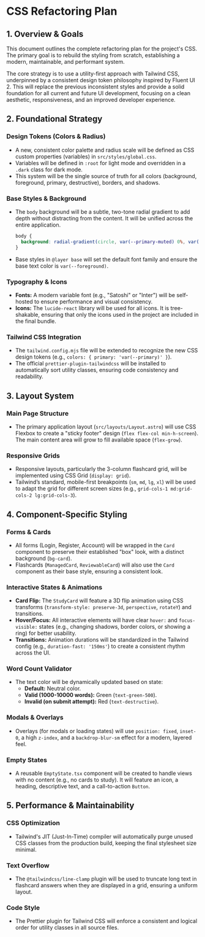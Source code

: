 # CSS Refactoring Plan

## 1. Overview & Goals

This document outlines the complete refactoring plan for the project's CSS. The primary goal is to rebuild the styling from scratch, establishing a modern, maintainable, and performant system.

The core strategy is to use a utility-first approach with Tailwind CSS, underpinned by a consistent design token philosophy inspired by Fluent UI 2. This will replace the previous inconsistent styles and provide a solid foundation for all current and future UI development, focusing on a clean aesthetic, responsiveness, and an improved developer experience.

## 2. Foundational Strategy

### Design Tokens (Colors & Radius)

- A new, consistent color palette and radius scale will be defined as CSS custom properties (variables) in `src/styles/global.css`.
- Variables will be defined in `:root` for light mode and overridden in a `.dark` class for dark mode.
- This system will be the single source of truth for all colors (background, foreground, primary, destructive), borders, and shadows.

### Base Styles & Background

- The `body` background will be a subtle, two-tone radial gradient to add depth without distracting from the content. It will be unified across the entire application.
  ```css
  body {
    background: radial-gradient(circle, var(--primary-muted) 0%, var(--background) 70%);
  }
  ```
- Base styles in `@layer base` will set the default font family and ensure the base text color is `var(--foreground)`.

### Typography & Icons

- **Fonts:** A modern variable font (e.g., "Satoshi" or "Inter") will be self-hosted to ensure performance and visual consistency.
- **Icons:** The `lucide-react` library will be used for all icons. It is tree-shakable, ensuring that only the icons used in the project are included in the final bundle.

### Tailwind CSS Integration

- The `tailwind.config.mjs` file will be extended to recognize the new CSS design tokens (e.g., `colors: { primary: 'var(--primary)' }`).
- The official `prettier-plugin-tailwindcss` will be installed to automatically sort utility classes, ensuring code consistency and readability.

## 3. Layout System

### Main Page Structure

- The primary application layout (`src/layouts/Layout.astro`) will use CSS Flexbox to create a "sticky footer" design (`flex flex-col min-h-screen`). The main content area will grow to fill available space (`flex-grow`).

### Responsive Grids

- Responsive layouts, particularly the 3-column flashcard grid, will be implemented using CSS Grid (`display: grid`).
- Tailwind’s standard, mobile-first breakpoints (`sm`, `md`, `lg`, `xl`) will be used to adapt the grid for different screen sizes (e.g., `grid-cols-1 md:grid-cols-2 lg:grid-cols-3`).

## 4. Component-Specific Styling

### Forms & Cards

- All forms (Login, Register, Account) will be wrapped in the `Card` component to preserve their established "box" look, with a distinct background (`bg-card`).
- Flashcards (`ManagedCard`, `ReviewableCard`) will also use the `Card` component as their base style, ensuring a consistent look.

### Interactive States & Animations

- **Card Flip:** The `StudyCard` will feature a 3D flip animation using CSS transforms (`transform-style: preserve-3d`, `perspective`, `rotateY`) and transitions.
- **Hover/Focus:** All interactive elements will have clear `hover:` and `focus-visible:` states (e.g., changing shadows, border colors, or showing a ring) for better usability.
- **Transitions:** Animation durations will be standardized in the Tailwind config (e.g., `duration-fast: '150ms'`) to create a consistent rhythm across the UI.

### Word Count Validator

- The text color will be dynamically updated based on state:
  - **Default:** Neutral color.
  - **Valid (1000-10000 words):** Green (`text-green-500`).
  - **Invalid (on submit attempt):** Red (`text-destructive`).

### Modals & Overlays

- Overlays (for modals or loading states) will use `position: fixed`, `inset-0`, a high `z-index`, and a `backdrop-blur-sm` effect for a modern, layered feel.

### Empty States

- A reusable `EmptyState.tsx` component will be created to handle views with no content (e.g., no cards to study). It will feature an icon, a heading, descriptive text, and a call-to-action `Button`.

## 5. Performance & Maintainability

### CSS Optimization

- Tailwind's JIT (Just-In-Time) compiler will automatically purge unused CSS classes from the production build, keeping the final stylesheet size minimal.

### Text Overflow

- The `@tailwindcss/line-clamp` plugin will be used to truncate long text in flashcard answers when they are displayed in a grid, ensuring a uniform layout.

### Code Style

- The Prettier plugin for Tailwind CSS will enforce a consistent and logical order for utility classes in all source files.
